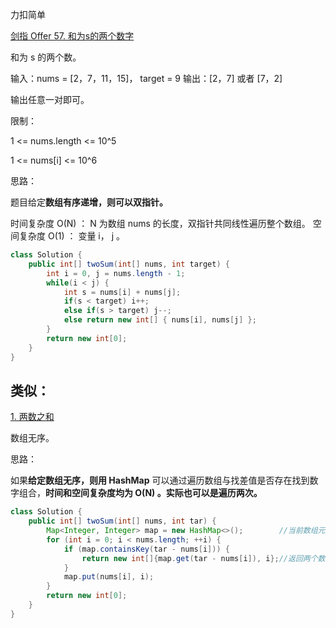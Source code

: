 力扣简单

[剑指 Offer 57. 和为s的两个数字](https://leetcode-cn.com/problems/he-wei-sde-liang-ge-shu-zi-lcof/)



和为 s 的两个数。



输入：nums = [2，7，11，15]， target = 9
输出：[2，7] 或者 [7，2]

输出任意一对即可。



限制：

1 <= nums.length <= 10^5

1 <= nums[i] <= 10^6



思路：

题目给定**数组有序递增，则可以双指针。**



时间复杂度 O(N) ： N 为数组 nums 的长度，双指针共同线性遍历整个数组。
空间复杂度 O(1) ： 变量 i， j 。

````java
class Solution {
    public int[] twoSum(int[] nums, int target) {
        int i = 0, j = nums.length - 1;
        while(i < j) {
            int s = nums[i] + nums[j];
            if(s < target) i++;
            else if(s > target) j--;
            else return new int[] { nums[i], nums[j] };
        }
        return new int[0];
    }
}
````



## 类似：

[1. 两数之和](https://leetcode-cn.com/problems/two-sum/)

数组无序。



思路：

如果**给定数组无序，则用 HashMap** 可以通过遍历数组与找差值是否存在找到数字组合，**时间和空间复杂度均为 O(N) 。实际也可以是遍历两次。**

```java
class Solution {
    public int[] twoSum(int[] nums, int tar) {
        Map<Integer, Integer> map = new HashMap<>();        //当前数组元素值->下标
        for (int i = 0; i < nums.length; ++i) {
            if (map.containsKey(tar - nums[i])) {
                return new int[]{map.get(tar - nums[i]), i};//返回两个数字的下标
            }
            map.put(nums[i], i);
        }
        return new int[0];
    }
}
```

